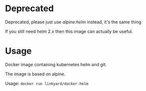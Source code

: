 # Deprecated
Deprecated, please just use *alpine:helm* instead, it's the same thing

If you still need helm 2.x then this image can actually be useful.


# Usage
Docker image containing kubernetes helm and git.

The image is based on alpine.

Usage: `docker run linkyard/docker-helm`
